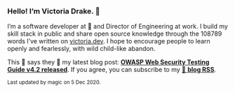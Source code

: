 ### Hello! I’m Victoria Drake. 👋

I’m a software developer at 💜 and Director of Engineering at work. I build my skill stack in public and share open source knowledge through the 108789 words I’ve written on [victoria.dev](https://victoria.dev). I hope to encourage people to learn openly and fearlessly, with wild child-like abandon.

This 🌮 says they 🤷 my latest blog post: **[OWASP Web Security Testing Guide v4.2 released](https://victoria.dev/blog/owasp-web-security-testing-guide-v4.2-released/)**. If you agree, you can subscribe to my [📡 **blog RSS**](https://victoria.dev/index.xml).

<sub>Last updated by magic on 5 Dec 2020.</sub>
